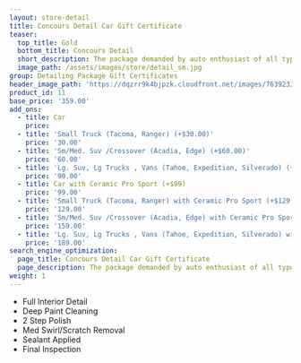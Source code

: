 ```yaml
---
layout: store-detail
title: Concours Detail Car Gift Certificate
teaser:
  top_title: Gold
  bottom_title: Concours Detail
  short_description: The package demanded by auto enthusiast of all types for a complete and extensive detailing service.
  image_path: /assets/images/store/detail_sm.jpg
group: Detailing Package Gift Certificates
header_image_path: 'https://dqzrr9k4bjpzk.cloudfront.net/images/7639233/342225154.jpg'
product_id: 11
base_price: '359.00'
add_ons:
  - title: Car
    price:
  - title: 'Small Truck (Tacoma, Ranger) (+$30.00)'
    price: '30.00'
  - title: 'Sm/Med. Suv /Crossover (Acadia, Edge) (+$60.00)'
    price: '60.00'
  - title: 'Lg. Suv, Lg Trucks , Vans (Tahoe, Expedition​, Silverado) (+$90.00)'
    price: '90.00'
  - title: Car with Ceramic Pro Sport (+$99)
    price: '99.00'
  - title: 'Small Truck (Tacoma, Ranger) with Ceramic Pro Sport (+$129.00)'
    price: '129.00'
  - title: 'Sm/Med. Suv /Crossover (Acadia, Edge) with Ceramic Pro Sport (+$159.00)'
    price: '159.00'
  - title: 'Lg. Suv, Lg Trucks , Vans (Tahoe, Expedition​, Silverado) with Ceramic Pro Sport (+$189.00)'
    price: '189.00'
search_engine_optimization:
  page_title: Concours Detail Car Gift Certificate
  page_description: The package demanded by auto enthusiast of all types for a complete and extensive detailing service.
weight: 1
---
```



* Full Interior Detail
* Deep Paint Cleaning
* 2 Step Polish
* Med Swirl/Scratch Removal
* Sealant Applied
* Final Inspection